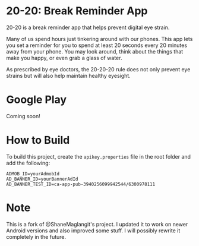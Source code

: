 # 20-20: Break Reminder App
20-20 is a break reminder app that helps prevent digital eye strain.

Many of us spend hours just tinkering around with our phones. This app lets you set a reminder for you to spend at least 20 seconds every 20 minutes away from your phone. You may look around, think about the things that make you happy, or even grab a glass of water. 

As prescribed by eye doctors, the 20-20-20 rule does not only prevent eye strains but will also help maintain healthy eyesight.

# Google Play
Coming soon!

# How to Build
To build this project, create the `apikey.properties` file in the root folder and add the following:
```
ADMOB_ID=yourAdmobId
AD_BANNER_ID=yourBannerAdId
AD_BANNER_TEST_ID=ca-app-pub-3940256099942544/6300978111
```    

# Note
This is a fork of @ShaneMaglangit's project. I updated it to work on newer Android versions and also improved some stuff. I will possibly rewrite it completely in the future.
